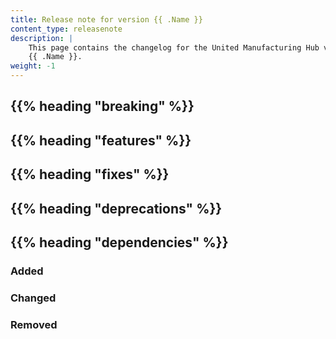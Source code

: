```yaml
---
title: Release note for version {{ .Name }}
content_type: releasenote
description: |
    This page contains the changelog for the United Manufacturing Hub version
    {{ .Name }}.
weight: -1
---
```


## {{% heading "breaking" %}}

## {{% heading "features" %}}

## {{% heading "fixes" %}}

## {{% heading "deprecations" %}}

## {{% heading "dependencies" %}}

### Added

### Changed

### Removed
